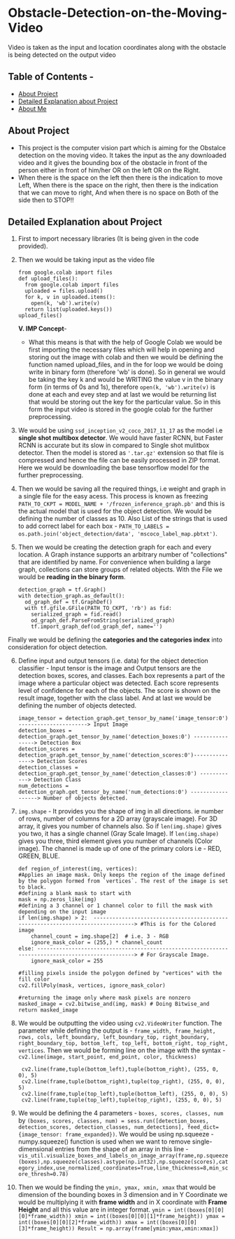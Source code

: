 # Obstacle-Detection-on-the-Moving-Video
Video is taken as the input and location coordinates along with the obstacle is being detected on the output video

## Table of Contents - 
* [About Project](#about-project)
* [Detailed Explanation about Project](#about-working-in-detailed-explantion)
* [About Me](#about-me)

## About Project
* This project is the computer vision part which is aiming for the Obstalce detection on the moving video. It takes the input as the any downloaded video and it gives the bounding box of the obstacle in front of the person either in front of him/her OR on the left OR on the Right. 
* When there is the space on the left then there is the indication to move Left, When there is the space on the right, then there is the indication that we can move to right, And when there is no space on Both of the side then to STOP!!

## Detailed Explanation about Project
1. First to import necessary libraries (It is being given in the code provided). 
2. Then we would be taking input as the video file 
    ```
    from google.colab import files
    def upload_files():
      from google.colab import files
      uploaded = files.upload()
      for k, v in uploaded.items():
        open(k, 'wb').write(v)
      return list(uploaded.keys())
    upload_files()
    ```
    **V. IMP Concept**- 
    * What this means is that with the help of Google Colab we would be first importing the necessary files which will help in opening and storing out the image with colab and then we would be defining the function named upload_files, and in the for loop we would be doing write in binary form (therefore 'wb' is done). So in general we would be taking the  key k and would be WRITING the value v in the binary form (in terms of 0s and 1s), therefore ```open(k, 'wb').write(v)``` is done at each and evey step and at last we would be returning list that would be storing out the key for the particular value. So in this form the input video is stored in the google colab for the further preprocessing.  
  
3. We would be using ```ssd_inception_v2_coco_2017_11_17``` as the model i.e **single shot multibox detector**. We would have faster RCNN, but Faster RCNN is accurate but its slow in compared to Single shot mulitbox detector. Then the model is stored as ``'.tar.gz'`` extension so that file is compressed and hence the file can be easily processed in ZIP format. Here we would be downloading the base tensorflow model for the further preprocessing. 

4. Then we would be saving all the required things, i.e weight and graph in a single file for the easy acess. This process is known as freezing ```PATH_TO_CKPT = MODEL_NAME + '/frozen_inference_graph.pb'``` and this is the actual model that is used for the object detection. We would be defining the number of classes as 10. Also List of the strings that is used to add correct label for each box - ```PATH_TO_LABELS = os.path.join('object_detection/data', 'mscoco_label_map.pbtxt')```.

5. Then we would be creating the detection graph for each and every location. A Graph instance supports an arbitrary number of "collections" that are identified by name. For convenience when building a large graph, collections can store groups of related objects. With the File we would be **reading in the binary form**.
    ```
    detection_graph = tf.Graph()
    with detection_graph.as_default():
      od_graph_def = tf.GraphDef()
      with tf.gfile.GFile(PATH_TO_CKPT, 'rb') as fid:
        serialized_graph = fid.read()
        od_graph_def.ParseFromString(serialized_graph)
        tf.import_graph_def(od_graph_def, name='')
    ```
Finally we would be defining the **categories and the categories index** into consideration for object detection. 

6. Define input and output tensors (i.e. data) for the object detection classifier - Input tensor is the image and Output tensors are the detection boxes, scores, and classes. Each box represents a part of the image where a particular object was detected. Each score represents level of confidence for each of the objects. The score is shown on the result image, together with the class label. And at last we would be defining the number of objects detected. 
    ```
    image_tensor = detection_graph.get_tensor_by_name('image_tensor:0') ----------------------> Input Image
    detection_boxes = detection_graph.get_tensor_by_name('detection_boxes:0') ----------------> Detection Box
    detection_scores = detection_graph.get_tensor_by_name('detection_scores:0')---------------> Detection Scores
    detection_classes = detection_graph.get_tensor_by_name('detection_classes:0') ------------> Detection Class
    num_detections = detection_graph.get_tensor_by_name('num_detections:0') ------------------> Number of objects detected.
    ```

7. `img.shape` - It provides you the shape of img in all directions. ie number of rows, number of columns for a 2D array (grayscale image). For 3D array, it gives you number of channels also. So if `len(img.shape)` gives you two, it has a single channel (Gray Scale Image). If `len(img.shape)` gives you three, third element gives you number of channels (Color image). The channel is made up of one of the primary colors i.e - RED, GREEN, BLUE. 
    ```
    def region_of_interest(img, vertices):
    #Applies an image mask. Only keeps the region of the image defined by the polygon formed from `vertices`. The rest of the image is set to black.
    #defining a blank mask to start with
    mask = np.zeros_like(img)   
    #defining a 3 channel or 1 channel color to fill the mask with depending on the input image
    if len(img.shape) > 2:  --------------------------------------------------------------------------------> #This is for the Colored image
        channel_count = img.shape[2]  # i.e. 3 - RGB
        ignore_mask_color = (255,) * channel_count
    else: --------------------------------------------------------------------------------------------------> # For Grayscale Image. 
        ignore_mask_color = 255

    #filling pixels inside the polygon defined by "vertices" with the fill color    
    cv2.fillPoly(mask, vertices, ignore_mask_color)

    #returning the image only where mask pixels are nonzero
    masked_image = cv2.bitwise_and(img, mask) # Doing Bitwise_and 
    return masked_image
    ```
    
 8. We would be outputting the video using `cv2.VideoWriter` function. The parameter while defining the output is - `frame_width, frame_height, rows, cols, left_boundary, left_boundary_top, right_boundary, right_boundary_top, bottom_left, top_left, bottom_right, top_right, vertices`. Then we would be forming line on the image with the syntax - `cv2.line(image, start_point, end_point, color, thickness)` 
     ```
      cv2.line(frame,tuple(bottom_left),tuple(bottom_right), (255, 0, 0), 5)
      cv2.line(frame,tuple(bottom_right),tuple(top_right), (255, 0, 0), 5)
      cv2.line(frame,tuple(top_left),tuple(bottom_left), (255, 0, 0), 5)
      cv2.line(frame,tuple(top_left),tuple(top_right), (255, 0, 0), 5)
     ```
     
 9. We would be defining the 4 parameters - `boxes, scores, classes, num` by ``(boxes, scores, classes, num) = sess.run([detection_boxes, detection_scores, detection_classes, num_detections], feed_dict={image_tensor: frame_expanded})``. We would be using np.squeeze - numpy.squeeze() function is used when we want to remove single-dimensional entries from the shape of an array in this line - `vis_util.visualize_boxes_and_labels_on_image_array(frame,np.squeeze(boxes),np.squeeze(classes).astype(np.int32),np.squeeze(scores),category_index,use_normalized_coordinates=True,line_thickness=8,min_score_thresh=0.78)`
 
 10. Then we would be finding the `ymin, ymax, xmin, xmax` that would be dimension of the bounding boxes in 3 dimension and in Y Coordinate we would be multiplying it with **frame width** and in X coordinate with **Frame Height** and all this value are in integer format.
    ````ymin = int((boxes[0][0][0]*frame_width))
    xmin = int((boxes[0][0][1]*frame_height))
    ymax = int((boxes[0][0][2]*frame_width))
    xmax = int((boxes[0][0][3]*frame_height))
    Result = np.array(frame[ymin:ymax,xmin:xmax])````
